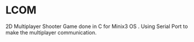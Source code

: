 # LCOM

2D Multiplayer Shooter Game done in C for Minix3 OS .
Using Serial Port to make the multiplayer communication.

